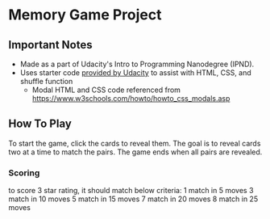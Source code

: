 # Memory Game Project

## Important Notes
* Made as a part of Udacity's Intro to Programming Nanodegree (IPND).
* Uses starter code [provided by Udacity](https://github.com/udacity/fend-project-memory-game) to assist with HTML, CSS, and shuffle function
    * Modal HTML and CSS code referenced from https://www.w3schools.com/howto/howto_css_modals.asp

## How To Play
To start the game, click the cards to reveal them. The goal is to reveal
cards two at a time to match the pairs. The game ends when all pairs are revealed.

### Scoring
to score 3 star rating, it should match below criteria:
1 match in 5 moves
3 match in 10 moves
5 match in 15 moves
7 match in 20 moves
8 match in 25 moves